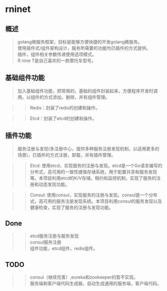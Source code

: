 **rninet**
==========

**概述**
--------
>golang微服务框架，目标是能够方便快捷的开发golang微服务。<br>
>使用插件式/组件架构设计，服务所需要的功能均已插件的方式提供。<br>
>插件，组件相关参数传递使用选项模式。<br>
>R nine T是自己喜欢的一款摩托车型号。<br>
    
**基础组件功能**
---------------
>加入基础组件功能，把常用的，基础的组件封装起来，方便程序开发时调用。以组件的方式添加，删除，并有组件管理。<br>

>>Redis：封装了redis的创建和操作。<br>

>>Etcd：封装了etcd的创建和操作。<br>



**插件功能**
--------

>服务注册与发现(多注册中心，提供多种服务注册发现机制，以适用更多的场景)，已插件的方式注册，卸载，并有插件管理。<br>

>>Etcd:  使用etcd，实现服务的注册与发现。etcd是一个Go语言编写的分布式，高可用的一致性键值存储系统，用于配置共享和服务发现等。本项目利用etcd的K/V存储，租约和监控机制，实现了服务的注册和动态发现功能。<br>

>>Consul:  使用consul，实现服务的注册与发现。consul是一个分布式，高可用的服务注册发现系统。本项目利用consul的服务发现以及健康检查，实现了服务的注册与发现功能。<br>




**Done**
--------
>>etcd服务注册与服务发现<br>
>>consul服务注册<br>
>>组件功能，etcd组件，redis组件。<br>

**TODO**
--------
>>consul（继续完善）,eureka和zookeeper的暂不实现。<br>
>>服务端和客户端代码生成器，自动生成通用的服务端，客户端代码。<br>
    

